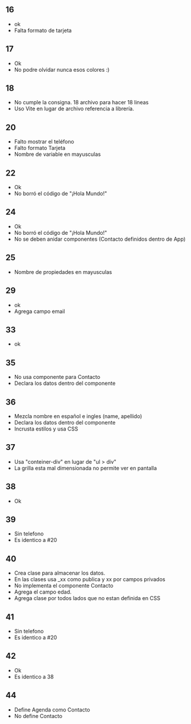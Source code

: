 ## 16
* ok
* Falta formato de tarjeta


## 17
* Ok
* No podre olvidar nunca esos colores :)

## 18
* No cumple la consigna. 18 archivo para hacer 18 lineas
* Uso Vite en lugar de archivo referencia a librería.

## 20
* Falto mostrar el teléfono
* Falto formato Tarjeta
* Nombre de variable en mayusculas

## 22
* Ok
* No borró el código de "¡Hola Mundo!"

## 24
* Ok
* No borró el código de "¡Hola Mundo!"
* No se deben anidar componentes (Contacto definidos dentro de App)

## 25
* Nombre de propiedades en mayusculas

## 29
* ok
* Agrega campo email

## 33
* ok

## 35
* No usa componente para Contacto
* Declara los datos dentro del componente

## 36
* Mezcla nombre en español e ingles (name, apellido)
* Declara los datos dentro del componente
* Incrusta estilos y usa CSS

## 37 
* Usa "conteiner-div" en lugar de "ul > div"
* La grilla esta mal dimensionada no permite ver en pantalla

## 38
* Ok

## 39
* Sin telefono
* Es identico a #20

## 40
* Crea clase para almacenar los datos. 
* En las clases usa _xx como publica y xx por campos privados
* No implementa el componente Contacto
* Agrega el campo edad.
* Agrega clase por todos lados que no estan definida en CSS

## 41
* Sin telefono
* Es identico a #20

## 42
* Ok 
* Es identico a 38

## 44
* Define Agenda como Contacto
* No define Contacto
